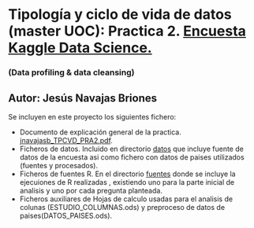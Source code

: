 # Tipología y ciclo de vida de datos (master UOC): Practica 2. [Encuesta Kaggle Data Science.](https://www.kaggle.com/kaggle/kaggle-survey-2017)
### (Data profiling & data cleansing)
## Autor: Jesús Navajas Briones

Se incluyen en este proyecto los siguientes fichero:
* Documento de explicación general de la practica. [jnavajasb_TPCVD_PRA2.pdf](https://github.com/jnavajasb/UOCTPCVD_PRAC2/blob/master/jnavajasb_TPCVD_PRA2.pdf).
* Ficheros de datos. Incluido en directorio [datos](https://github.com/jnavajasb/UOCTPCVD_PRAC2/tree/master/datos) que incluye fuente de datos de la encuesta asi como fichero con datos de paises utilizados (fuentes y procesados).
* Ficheros de fuentes R. En el directorio [fuentes](https://github.com/jnavajasb/UOCTPCVD_PRAC2/tree/master/fuentes ) donde se incluye la ejecuiones de R realizadas , existiendo uno para la parte inicial de analisis y uno por cada pregunta planteada.
* Ficheros auxiliares de Hojas de calculo usadas para el analisis de colunas (ESTUDIO_COLUMNAS.ods) y preproceso de datos de paises(DATOS_PAISES.ods). 

